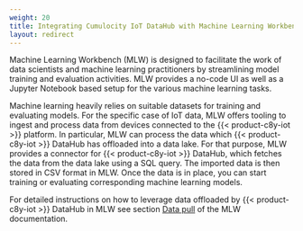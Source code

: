 ```yaml
---
weight: 20
title: Integrating Cumulocity IoT DataHub with Machine Learning Workbench
layout: redirect
---
```


Machine Learning Workbench (MLW) is designed to facilitate the work of data scientists and machine learning practitioners by streamlining model training and evaluation activities. MLW provides a no-code UI as well as a Jupyter Notebook based setup for the various machine learning tasks.

Machine learning heavily relies on suitable datasets for training and evaluating models. For the specific case of IoT data, MLW offers tooling to ingest and process data from devices connected to the {{< product-c8y-iot >}} platform. In particular, MLW can process the data which {{< product-c8y-iot >}} DataHub has offloaded into a data lake. For that purpose, MLW provides a connector for {{< product-c8y-iot >}} DataHub, which fetches the data from the data lake using a SQL query. The imported data is then stored in CSV format in MLW. Once the data is in place, you can start training or evaluating corresponding machine learning models.

For detailed instructions on how to leverage data offloaded by {{< product-c8y-iot >}} DataHub in MLW see section [Data pull](/machine-learning/web-app-mlw/#third-party-data-pull) of the MLW documentation.
